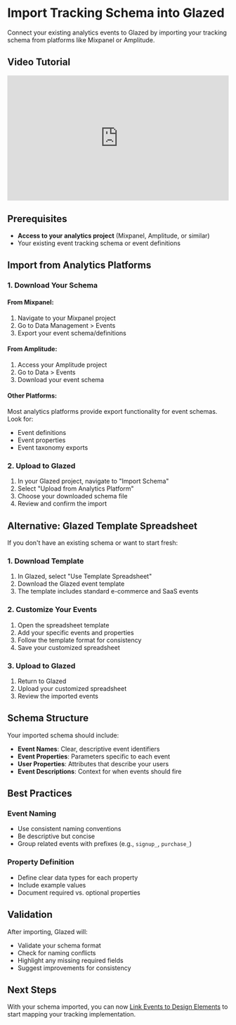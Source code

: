 # Import Tracking Schema into Glazed

Connect your existing analytics events to Glazed by importing your tracking schema from platforms like Mixpanel or Amplitude.

## Video Tutorial

<div style="position: relative; width: 100%; height: 0; padding-bottom: 56.25%;">
  <iframe src="https://www.youtube.com/embed/UG74Urf3Seg" frameborder="0" allow="accelerometer; autoplay; clipboard-write; encrypted-media; gyroscope; picture-in-picture" allowfullscreen style="position: absolute; top: 0; left: 0; width: 100%; height: 100%;"></iframe>
</div>

## Prerequisites

- **Access to your analytics project** (Mixpanel, Amplitude, or similar)
- Your existing event tracking schema or event definitions

## Import from Analytics Platforms

### 1. Download Your Schema

#### From Mixpanel:
1. Navigate to your Mixpanel project
2. Go to Data Management > Events
3. Export your event schema/definitions

#### From Amplitude:
1. Access your Amplitude project
2. Go to Data > Events
3. Download your event schema

#### Other Platforms:
Most analytics platforms provide export functionality for event schemas. Look for:
- Event definitions
- Event properties
- Event taxonomy exports

### 2. Upload to Glazed

1. In your Glazed project, navigate to "Import Schema"
2. Select "Upload from Analytics Platform"
3. Choose your downloaded schema file
4. Review and confirm the import

## Alternative: Glazed Template Spreadsheet

If you don't have an existing schema or want to start fresh:

### 1. Download Template

1. In Glazed, select "Use Template Spreadsheet"
2. Download the Glazed event template
3. The template includes standard e-commerce and SaaS events

### 2. Customize Your Events

1. Open the spreadsheet template
2. Add your specific events and properties
3. Follow the template format for consistency
4. Save your customized spreadsheet

### 3. Upload to Glazed

1. Return to Glazed
2. Upload your customized spreadsheet
3. Review the imported events

## Schema Structure

Your imported schema should include:

- **Event Names**: Clear, descriptive event identifiers
- **Event Properties**: Parameters specific to each event
- **User Properties**: Attributes that describe your users
- **Event Descriptions**: Context for when events should fire

## Best Practices

### Event Naming

- Use consistent naming conventions
- Be descriptive but concise
- Group related events with prefixes (e.g., `signup_`, `purchase_`)

### Property Definition

- Define clear data types for each property
- Include example values
- Document required vs. optional properties

## Validation

After importing, Glazed will:

- Validate your schema format
- Check for naming conflicts
- Highlight any missing required fields
- Suggest improvements for consistency

## Next Steps

With your schema imported, you can now [Link Events to Design Elements](link-events-to-design.md) to start mapping your tracking implementation.